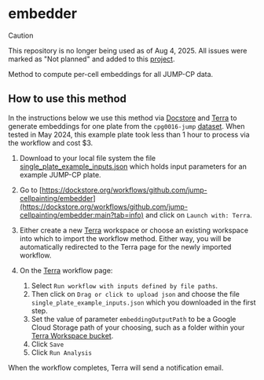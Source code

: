 # embedder

> [!CAUTION]
> This repository is no longer being used as of Aug 4, 2025. All issues were marked as "Not planned" and added to this [project](https://github.com/orgs/jump-cellpainting/projects/16/views/1).

Method to compute per-cell embeddings for all JUMP-CP data.

## How to use this method

In the instructions below we use this method via [Docstore](https://dockstore.org/) and [Terra](https://app.terra.bio/) to generate embeddings for one plate from the `cpg0016-jump` [dataset](https://github.com/jump-cellpainting/datasets). 
When tested in May 2024, this example plate took less than 1 hour to process via the workflow and cost $3.

1. Download  to your local file system the file [single_plate_example_inputs.json](single_plate_example_inputs.json) which holds input parameters for an example JUMP-CP plate.
2. Go to [https://dockstore.org/workflows/github.com/jump-cellpainting/embedder](https://dockstore.org/workflows/github.com/jump-cellpainting/embedder:main?tab=info) and click on `Launch with: Terra`.
3. Either create a new [Terra](https://app.terra.bio/) workspace or choose an existing workspace into which to import the workflow method. Either way, you will be automatically redirected to the Terra page for the newly imported workflow.
4. On the [Terra](https://app.terra.bio/) workflow page:

    1. Select `Run workflow with inputs defined by file paths`.
    2. Then click on `Drag or click to upload json` and choose the file `single_plate_example_inputs.json` which you downloaded in the first step.
    3. Set the value of parameter `embeddingOutputPath` to be a Google Cloud Storage path of your choosing, such as a folder within your [Terra Workspace bucket](https://support.terra.bio/hc/en-us/articles/360026059391-Where-s-the-link-for-a-file-in-workspace-storage).
    4. Click `Save`
    5. Click `Run Analysis`

When the workflow completes, Terra will send a notification email.
